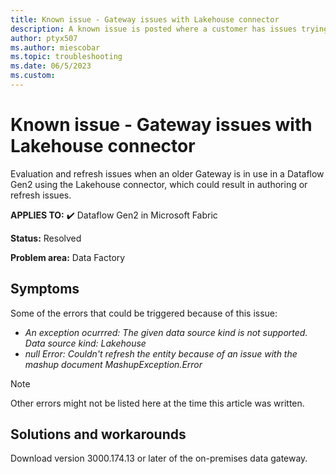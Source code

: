```yaml
---
title: Known issue - Gateway issues with Lakehouse connector
description: A known issue is posted where a customer has issues trying to refresh a dataflow that connects to a Lakehouse using a Gateway.
author: ptyx507
ms.author: miescobar
ms.topic: troubleshooting  
ms.date: 06/5/2023
ms.custom: 
---
```


# Known issue - Gateway issues with Lakehouse connector

Evaluation and refresh issues when an older Gateway is in use in a Dataflow Gen2 using the Lakehouse connector, which could result in authoring or refresh issues.

**APPLIES TO:** ✔️ Dataflow Gen2 in Microsoft Fabric

**Status:** Resolved

**Problem area:** Data Factory

## Symptoms

Some of the errors that could be triggered because of this issue:

* *An exception ocurrred: The given data source kind is not supported. Data source kind: Lakehouse*
* *null Error: Couldn't refresh the entity because of an issue with the mashup document MashupException.Error*

>[!Note]
>Other errors might not be listed here at the time this article was written.

## Solutions and workarounds

Download version 3000.174.13 or later of the on-premises data gateway.